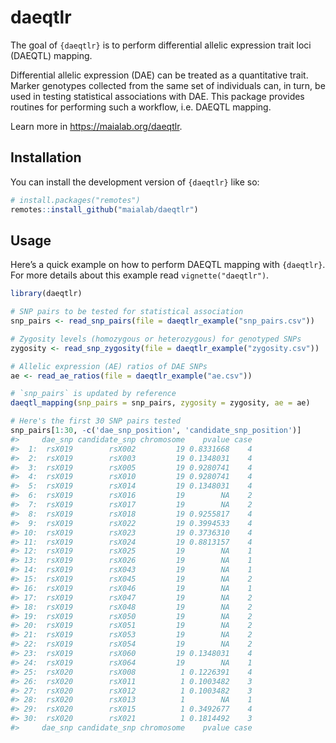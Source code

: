 
<!-- README.md is generated from README.Rmd. Please edit that file -->

# daeqtlr

<!-- badges: start -->
<!-- badges: end -->

The goal of `{daeqtlr}` is to perform differential allelic expression
trait loci (DAEQTL) mapping.

Differential allelic expression (DAE) can be treated as a quantitative
trait. Marker genotypes collected from the same set of individuals can,
in turn, be used in testing statistical associations with DAE. This
package provides routines for performing such a workflow, i.e. DAEQTL
mapping.

Learn more in <https://maialab.org/daeqtlr>.

## Installation

You can install the development version of `{daeqtlr}` like so:

``` r
# install.packages("remotes")
remotes::install_github("maialab/daeqtlr")
```

## Usage

Here’s a quick example on how to perform DAEQTL mapping with
`{daeqtlr}`. For more details about this example read
`vignette("daeqtlr")`.

``` r
library(daeqtlr)

# SNP pairs to be tested for statistical association
snp_pairs <- read_snp_pairs(file = daeqtlr_example("snp_pairs.csv"))

# Zygosity levels (homozygous or heterozygous) for genotyped SNPs
zygosity <- read_snp_zygosity(file = daeqtlr_example("zygosity.csv"))

# Allelic expression (AE) ratios of DAE SNPs
ae <- read_ae_ratios(file = daeqtlr_example("ae.csv"))

# `snp_pairs` is updated by reference
daeqtl_mapping(snp_pairs = snp_pairs, zygosity = zygosity, ae = ae)

# Here's the first 30 SNP pairs tested
snp_pairs[1:30, -c('dae_snp_position', 'candidate_snp_position')]
#>     dae_snp candidate_snp chromosome    pvalue case
#>  1:  rsX019        rsX002         19 0.8331668    4
#>  2:  rsX019        rsX003         19 0.1348031    4
#>  3:  rsX019        rsX005         19 0.9280741    4
#>  4:  rsX019        rsX010         19 0.9280741    4
#>  5:  rsX019        rsX014         19 0.1348031    4
#>  6:  rsX019        rsX016         19        NA    2
#>  7:  rsX019        rsX017         19        NA    2
#>  8:  rsX019        rsX018         19 0.9255817    4
#>  9:  rsX019        rsX022         19 0.3994533    4
#> 10:  rsX019        rsX023         19 0.3736310    4
#> 11:  rsX019        rsX024         19 0.8813157    4
#> 12:  rsX019        rsX025         19        NA    1
#> 13:  rsX019        rsX026         19        NA    1
#> 14:  rsX019        rsX043         19        NA    1
#> 15:  rsX019        rsX045         19        NA    2
#> 16:  rsX019        rsX046         19        NA    1
#> 17:  rsX019        rsX047         19        NA    2
#> 18:  rsX019        rsX048         19        NA    2
#> 19:  rsX019        rsX050         19        NA    2
#> 20:  rsX019        rsX051         19        NA    2
#> 21:  rsX019        rsX053         19        NA    2
#> 22:  rsX019        rsX054         19        NA    2
#> 23:  rsX019        rsX060         19 0.1348031    4
#> 24:  rsX019        rsX064         19        NA    1
#> 25:  rsX020        rsX008          1 0.1226391    4
#> 26:  rsX020        rsX011          1 0.1003482    3
#> 27:  rsX020        rsX012          1 0.1003482    3
#> 28:  rsX020        rsX013          1        NA    1
#> 29:  rsX020        rsX015          1 0.3492677    4
#> 30:  rsX020        rsX021          1 0.1814492    3
#>     dae_snp candidate_snp chromosome    pvalue case
```
